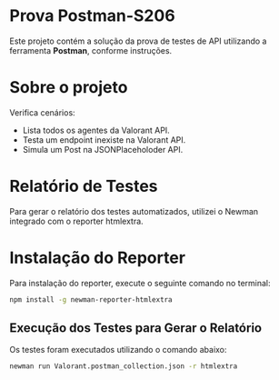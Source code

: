 # Prova Postman-S206
Este projeto contém a solução da prova de testes de API utilizando a ferramenta **Postman**, conforme instruções.

# Sobre o projeto

Verifica cenários:

- Lista todos os agentes da Valorant API.
- Testa um endpoint inexiste na Valorant API.
- Simula um Post na JSONPlaceholoder API.

# Relatório de Testes

Para gerar o relatório dos testes automatizados, utilizei o Newman integrado com o reporter htmlextra.

# Instalação do Reporter

Para instalação do reporter, execute o seguinte comando no terminal:

```bash
npm install -g newman-reporter-htmlextra
```

## Execução dos Testes para Gerar o Relatório

Os testes foram executados utilizando o comando abaixo:

```bash
newman run Valorant.postman_collection.json -r htmlextra
```
